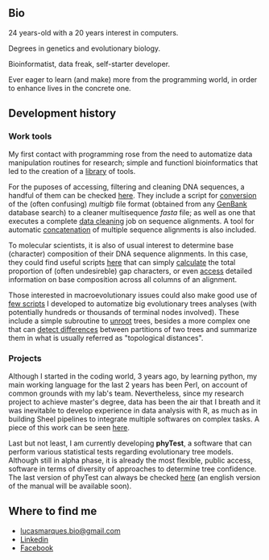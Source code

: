 ## Bio

24 years-old with a 20 years interest in computers.

Degrees in genetics and evolutionary biology.

Bioinformatist, data freak, self-starter developer.

Ever eager to learn (and make) more from the programming world, in order to enhance lives in the concrete one.


## Development history

### Work tools

My first contact with programming rose from the need to automatize data manipulation routines for research; simple and functionl bioinformatics that led to the creation of a [library](https://github.com/lpmarques/BItools-lib/) of tools.

For the puposes of accessing, filtering and cleaning DNA sequences, a handful of them can be checked [here](https://github.com/lpmarques/BItools-lib/tree/master/Sequence_processing).
They include a script for [conversion](https://github.com/lpmarques/BItools-lib/blob/master/Sequence_processing/multiGB2fasta.pl) of the (often confusing) *multigb* file format (obtained from any [GenBank](https://www.ncbi.nlm.nih.gov/genbank/) database search) to a cleaner multisequence *fasta* file; as well as one that executes a complete [data cleaning](https://github.com/lpmarques/BItools-lib/blob/master/Sequence_processing/zblocks.pl) job on sequence alignments. A tool for automatic [concatenation](https://github.com/lpmarques/BItools-lib/blob/master/Sequence_processing/concatenator.pl) of multiple sequence alignments is also included.

To molecular scientists, it is also of usual interest to determine base (character) composition of their DNA sequence alignments. In this case, they could find useful scripts [here](https://github.com/lpmarques/BItools-lib/tree/master/Alignment_composition_analyses) that can simply [calculate](https://github.com/lpmarques/BItools-lib/blob/master/Alignment_composition_analyses/gapcounter.pl) the total proportion of (often undesireble) gap characters, or even [access](https://github.com/lpmarques/BItools-lib/blob/master/Alignment_composition_analyses/sitereader.pl) detailed information on base composition across all columns of an alignment.

Those interested in macroevolutionary issues could also make good use of [few scripts](https://github.com/lpmarques/BItools-lib/tree/master/Automated_tree_analyses) I developed to automatize big evolutionary trees analyses (with potentially hundreds or thousands of terminal nodes involved). These include a simple subroutine to [unroot](https://github.com/lpmarques/BItools-lib/blob/master/Automated_tree_analyses/unroot.pl) trees, besides a more complex one that can [detect differences](https://github.com/lpmarques/BItools-lib/blob/master/Automated_tree_analyses/treeDist.pl) between partitions of two trees and summarize them in what is usually referred as "topological distances".

### Projects

Although I started in the coding world, 3 years ago, by learning python, my main working language for the last 2 years has been Perl, on account of common grounds with my lab's team. Nevertheless, since my research project to achieve master's degree, data has been the air that I breath and it was inevitable to develop experience in data analysis with R, as much as in building Sheel pipelines to integrate multiple softwares on complex tasks. A piece of this work can be seen [here](https://github.com/lpmarques/EqDelta).

Last but not least, I am currently developing **phyTest**, a software that can perform various statistical tests regarding evolutionary tree models. Although still in alpha phase, it is already the most flexible, public access, software in terms of diversity of approaches to determine tree confidence. The last version of phyTest can always be checked [here](https://github.com/lpmarques/phyTest) (an english version of the manual will be available soon).


## Where to find me

* lucasmarques.bio@gmail.com
* [Linkedin](https://www.linkedin.com/in/lucas-marques-370535a6/)
* [Facebook](https://www.facebook.com/lucas.pmarques?ref=bookmarks)